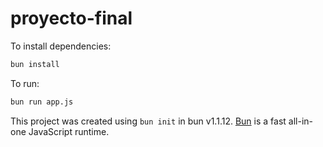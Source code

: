 # proyecto-final

To install dependencies:

```bash
bun install
```

To run:

```bash
bun run app.js
```

This project was created using `bun init` in bun v1.1.12. [Bun](https://bun.sh) is a fast all-in-one JavaScript runtime.
